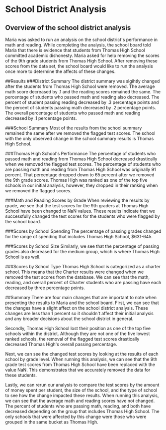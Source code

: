 # School District Analysis

## Overview of the school district analysis
Maria was asked to run an analysis on the school district's performance in math and reading. While completing the analysis, the school board told Maria that there is evidence that students from Thomas High School committed academic dishonesty. Maria asked for help removing the scores of the 9th grade students from Thomas High School. After removing these scores from the data set, the school board would like to run the analysis once more to determine the affects of these changes.

##Results
###District Summary
The district summary was slgihtly changed after the students from Thomas High School were removed. The average math score decreased by .1 and the reading scores remained the same. The percentage of students who passed math and reading also decreased. The percent of student passing reading decreased by .3 percentage points and the percent of students passing math decreased by .2 percentage points. The overall percentage of students who passed math and reading decreased by .1 percentage points.

###School Summary
Most of the results from the school summary remained the same after we removed the flagged test scores. The school with the only observed change in the school summary results is Thomas High School.

###Thomas High School's Performance
The percentage of students who passed math and reading from Thomas High School decreased drastically when we removed the flagged test scores. The percentage of students who are passing math and reading from Thomas High School was originally 91 percent. That percentage dropped down to 65 percent after we removed the 9th grade scores. Thomas High was ranked as one of the top five schools in our initial analysis, however, they dropped in their ranking when we removed the flagged scores. 

###Math and Reading Scores by Grade
When reviewing the results by grade, we see that the test scores for the 9th graders at Thomas High School have been changed to NaN values. These results indicate that we successfully changed the test scores for the students who were flagged by the school board.

###Scores by School Spending
The percentage of passing grades changed for the range of spending that includes Thomas High School, $631-645.

###Scores by School Size
Similarly, we see that the percentage of passing grades also decreased for the medium group, which is where Thomas High School is as well.

###Scores by School Type
Thomas High School is categorized as a charter school. This means that the Charter results were changed when we removed the test scores from the database. We can see that the math, reading, and overall percent of Charter students who are passing have each decreased by three percentage points.

##Summary
There are four main changes that are important to note when presenting the results to Maria and the school board. First, we can see that the changes have a slight affect on the school district analysis. These changes are less than 1 percent so it shouldn't affect their initial analysis and any broader decisions about the school district in general. 

Secondly, Thomas High School lost their position as one of the top five schools within the district. Although they are not one of the five lowest ranked schools, the removal of the flagged test scores drastically decreased Thomas High's overall passing percentage.

Next, we can see the changed test scores by looking at the results of each school by grade level. When running this analysis, we can see that the 9th grade test scores from Thomas High School have been replaced with the value NaN. This demonstrates that we accurately removed the data for these students.

Lastly, we can rerun our analysis to compare the test scores by the amount of money spent per student, the size of the school, and the type of school to see how the change impacted these results. When running this analysis, we can see that the average math and reading scores have not changed. The percent of students who are passing math, reading, and both have decreased depending on the group that includes Thomas High School. The only schools that were affected by this change were those who were grouped in the same bucket as Thomas High.
